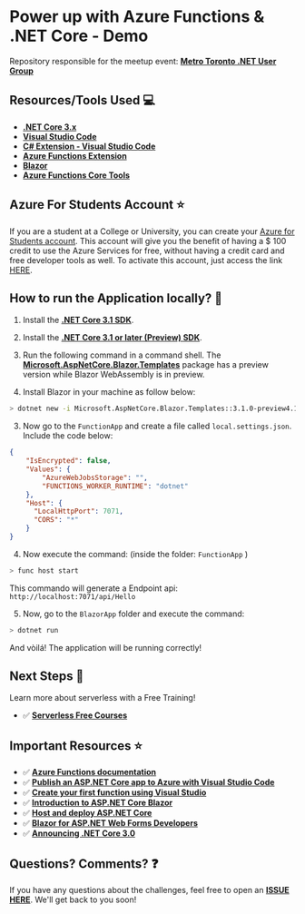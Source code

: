 # Power up with Azure Functions & .NET Core - Demo

Repository responsible for the meetup event: **[Metro Toronto .NET User Group](https://aka.ms/AA6xcx9)**

## Resources/Tools Used 💻

- **[.NET Core 3.x](https://dotnet.microsoft.com/download?WT.mc_id=dotnetmeetuptoronto-github-gllemos)**
- **[Visual Studio Code](https://code.visualstudio.com/?WT.mc_id=dotnetmeetuptoronto-github-gllemos)**
- **[C# Extension - Visual Studio Code](https://marketplace.visualstudio.com/items?itemName=ms-vscode.csharp&WT.mc_id=dotnetmeetuptoronto-github-gllemos)**
- **[Azure Functions Extension](https://marketplace.visualstudio.com/items?itemName=ms-azuretools.vscode-azurefunctions&WT.mc_id=dotnetmeetuptoronto-github-gllemos)**
- **[Blazor](https://dotnet.microsoft.com/apps/aspnet/web-apps/blazor?WT.mc_id=dotnetmeetuptoronto-github-gllemos)**
- **[Azure Functions Core Tools](https://docs.microsoft.com/en-us/azure/azure-functions/functions-run-local?WT.mc_id=dotnetmeetuptoronto-github-gllemos)**

## Azure For Students Account ⭐️

If you are a student at a College or University, you can create your [Azure for Students account](https://azure.microsoft.com/pt-br/free/students/?WT.mc_id=dotnetmeetuptoronto-github-gllemos). This account will give you the benefit of having a $ 100 credit to use the Azure Services for free, without having a credit card and free developer tools as well. To activate this account, just access the link [HERE](https://azure.microsoft.com/pt-br/free/students/?WT.mc_id=dotnetmeetuptoronto-github-gllemos).

## How to run the Application locally? 🚀

1. Install the **[.NET Core 3.1 SDK](https://dotnet.microsoft.com/download/dotnet-core/3.1?WT.mc_id=dotnetmeetuptoronto-github-gllemos)**.

2. Install the **[.NET Core 3.1 or later (Preview) SDK](https://dotnet.microsoft.com/download?WT.mc_id=dotnetmeetuptoronto-github-gllemos)**.

3. Run the following command in a command shell. The **[Microsoft.AspNetCore.Blazor.Templates](https://www.nuget.org/packages/Microsoft.AspNetCore.Blazor.Templates/)** package has a preview version while Blazor WebAssembly is in preview.

4. Install Blazor in your machine as follow below: 

```bash
> dotnet new -i Microsoft.AspNetCore.Blazor.Templates::3.1.0-preview4.19579.2
```

3. Now go to the `FunctionApp` and create a file called `local.settings.json`. Include the code below:

```json
{
    "IsEncrypted": false,
    "Values": {
        "AzureWebJobsStorage": "",
        "FUNCTIONS_WORKER_RUNTIME": "dotnet"
    },
    "Host": {
      "LocalHttpPort": 7071,
      "CORS": "*"
    }
}
```

4. Now execute the command: (inside the folder: `FunctionApp` )

```bash
> func host start
```

This commando will generate a Endpoint api: `http://localhost:7071/api/Hello`

5. Now, go to the `BlazorApp` folder and execute the command:

```bash
> dotnet run
```

And vòilá! The application will be running correctly!

## Next Steps 🏃

Learn more about serverless with a Free Training!

-   ✅ **[Serverless Free Courses](https://docs.microsoft.com/learn/browse/?term=azure%20functions&WT.mc_id=dotnetmeetuptoronto-github-gllemos)**

## Important Resources ⭐️

-   ✅ **[Azure Functions documentation](https://docs.microsoft.com/azure/azure-functions/?WT.mc_id=dotnetmeetuptoronto-github-gllemos)**
-   ✅ **[Publish an ASP.NET Core app to Azure with Visual Studio Code](https://docs.microsoft.com/aspnet/core/tutorials/publish-to-azure-webapp-using-vscode?view=aspnetcore-3.1&viewFallbackFrom=aspnetcore-3.0&WT.mc_id=dotnetmeetuptoronto-github-gllemos)**
-   ✅ **[Create your first function using Visual Studio](https://docs.microsoft.com/azure/azure-functions/functions-create-your-first-function-visual-studio?WT.mc_id=dotnetmeetuptoronto-github-gllemos)**
-   ✅ **[Introduction to ASP.NET Core Blazor](https://docs.microsoft.com/aspnet/core/blazor/?view=aspnetcore-3.1&WT.mc_id=dotnetmeetuptoronto-github-gllemos)**
-   ✅ **[Host and deploy ASP.NET Core](https://docs.microsoft.com/en-us/aspnet/core/host-and-deploy/?view=aspnetcore-3.0&wt.mc_id=dotnetmeetuptoronto-github-gllemos)**
-   ✅ **[Blazor for ASP.NET Web Forms Developers](https://docs.microsoft.com/en-us/dotnet/architecture/blazor-for-web-forms-developers/?wt.mc_id=dotnetmeetuptoronto-github-gllemos)**
-   ✅ **[Announcing .NET Core 3.0](https://devblogs.microsoft.com/dotnet/announcing-net-core-3-0/?WT.mc_id=dotnetmeetuptoronto-github-gllemos)**

## Questions? Comments? ❓

If you have any questions about the challenges, feel free to open an **[ISSUE HERE](https://github.com/glaucia86/dotnet-toronto-meetup/issues)**. We'll get back to you soon!
